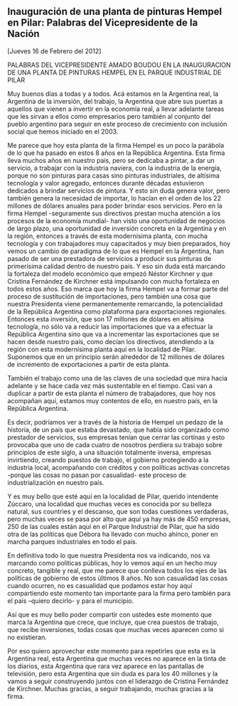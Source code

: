 Inauguración de una planta de pinturas Hempel en Pilar: Palabras del Vicepresidente de la Nación
------------------------------------------------------------------------------------------------

[Jueves 16 de Febrero del 2012]

PALABRAS DEL VICEPRESIDENTE AMADO BOUDOU EN LA INAUGURACION DE UNA
PLANTA DE PINTURAS HEMPEL EN EL PARQUE INDUSTRIAL DE PILAR

Muy buenos días a todas y a todos. Acá estamos en la Argentina real, la
Argentina de la inversión, del trabajo, la Argentina que abre sus
puertas a aquellos que vienen a invertir en la economía real, a llevar
adelante tareas que les sirvan a ellos como empresarios pero también al
conjunto del pueblo argentino para seguir en este proceso de crecimiento
con inclusión social que hemos iniciado en el 2003.

Me parece que hoy esta planta de la firma Hempel es un poco la parábola
de lo que ha pasado en estos 8 años en la República Argentina. Esta
firma lleva muchos años en nuestro país, pero se dedicaba a pintar, a
dar un servicio, a trabajar con la industria naviera, con la industria
de la energía, porque no son pinturas para casas sino pinturas
industriales, de altísima tecnología y valor agregado, entonces durante
décadas estuvieron dedicados a brindar servicios de pintura. Y esto sin
duda genera valor, pero también genera la necesidad de importar, lo
hacían en el orden de los 22 millones de dólares anuales para poder
brindar esos servicios. Pero en la firma Hempel -seguramente sus
directivos prestan mucha atención a los procesos de la economía mundial-
han visto una oportunidad de negocios de largo plazo, una oportunidad de
inversión concreta en la Argentina y en la región, entonces a través de
esta modernísima planta, con mucha tecnología y con trabajadores muy
capacitados y muy bien preparados, hoy vemos un cambio de paradigma de
lo que es Hempel en la Argentina, han pasado de ser una prestadora de
servicios a producir sus pinturas de primerísima calidad dentro de
nuestro país. Y eso sin duda está marcando la fortaleza del modelo
económico que empezó Néstor Kirchner y que Cristina Fernández de
Kirchner está impulsando con mucha fortaleza en todos estos años. Eso
marca que hoy la firma Hempel va a formar parte del proceso de
sustitución de importaciones, pero también una cosa que nuestra
Presidenta viene permanentemente remarcando, la potencialidad de la
República Argentina como plataforma para exportaciones regionales.
Entonces esta inversión, que son 17 millones de dólares en altísima
tecnología, no sólo va a reducir las importaciones que va a efectuar la
República Argentina sino que va a incrementar las exportaciones que se
hacen desde nuestro país, como decían los directivos, atendiendo a la
región con esta modernísima planta aquí en la localidad de Pilar.
Suponemos que en un principio serán alrededor de 12 millones de dólares
de incremento de exportaciones a partir de esta planta.

También el trabajo como una de las claves de una sociedad que mira hacia
adelante y se hace cada vez más sustentable en el tiempo. Casi van a
duplicar a partir de esta planta el número de trabajadores, que hoy nos
acompañan aquí, estamos muy contentos de ello, en nuestro país, en la
República Argentina.

Es decir, podríamos ver a través de la historia de Hempel un pedazo de
la historia, de un país que estaba devastado, que había sido organizado
como prestador de servicios, sus empresas tenían que cerrar las cortinas
y esto provocaba que uno de cada cuatro de nosotros perdiera su trabajo
sobre principios de este siglo, a una situación totalmente inversa,
empresas invirtiendo, creando puestos de trabajo, el gobierno
protegiendo a la industria local, acompañando con créditos y con
políticas activas concretas -porque las cosas no pasan por casualidad-
este proceso de industrialización en nuestro país.

Y es muy bello que esté aquí en la localidad de Pilar, querido
intendente Zúccaro, una localidad que muchas veces es conocida por su
belleza natural, sus countries y el descanso, que son todas cuestiones
verdaderas, pero muchas veces se pasa por alto que aquí ya hay más de
450 empresas, 250 de las cuales están aquí en el Parque Industrial de
Pilar, que ha sido otra de las políticas que Débora ha llevado con mucho
ahínco, poner en marcha parques industriales en todo el país.

En definitiva todo lo que nuestra Presidenta nos va indicando, nos va
marcando como políticas públicas, hoy lo vemos aquí en un hecho muy
concreto, tangible y real, que me parece que conlleva todos los ejes de
las políticas de gobierno de estos últimos 8 años. No son casualidad las
cosas cuando ocurren, no es casualidad que podamos estar hoy aquí
compartiendo este momento tan importante para la firma pero también para
el país –quiero decirlo- y para el municipio.

Así que es muy bello poder compartir con ustedes este momento que marca
la Argentina que crece, que incluye, que crea puestos de trabajo, que
recibe inversiones, todas cosas que muchas veces aparecen como si no
existieran.

Por eso quiero aprovechar este momento para repetirles que esta es la
Argentina real, esta Argentina que muchas veces no aparece en la tinta
de los diarios, esta Argentina que rara vez aparece en las pantallas de
televisión, pero esta Argentina que sin duda es para los 40 millones y
la vamos a seguir construyendo juntos con el liderazgo de Cristina
Fernández de Kirchner. Muchas gracias, a seguir trabajando, muchas
gracias a la firma.   
